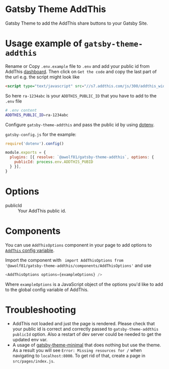 # Gatsby Theme AddThis

Gatsby Theme to add the AddThis share buttons to your Gatsby Site.

# Usage example of `gatsby-theme-addthis`
Rename or Copy `.env.example` file to `.env` and add your public id from AddThis [dashboard](https://www.addthis.com/dashboard). Then click on `Get the code` and copy the last part of the url e.g. the script might look like

```html
<script type="text/javascript" src="//s7.addthis.com/js/300/addthis_widget.js#pubid=ra-1234abc"></script>
```

So here `ra-1234abc` is your `ADDTHIS_PUBLIC_ID` that you have to add to the `.env` file 
```sh
# .env content
ADDTHIS_PUBLIC_ID=ra-1234abc
```

Configure `gatsby-theme-addthis` and pass the public id by using [dotenv](https://www.npmjs.com/package/dotenv).

`gatsby-config.js` for the example:
```js
require('dotenv').config()

module.exports = {
  plugins: [{ resolve: `@awolf81/gatsby-theme-addthis`, options: {
    publicId: process.env.ADDTHIS_PUBID
  } }],
}
```

# Options

<dl>
  <dt>publicId</dt>
  <dd>Your AddThis public id.</dd>
</dl>

# Components
You can use `AddThisOptions` component in your page to add options to [`AddThis` config variable](https://www.addthis.com/academy/the-addthis_config-variable/).

Import the component with `
import AddThisOptions from '@awolf81/gatsby-theme-addthis/components/AddThisOptions'` and use
```js
<AddThisOptions options={exampleOptions} />
```

Where `exampleOptions` is a JavaScript object of the options you'd like to add to the global config variable of AddThis.

# Troubleshooting
- AddThis not loaded and just the page is rendered. Please check that your public id is correct and correctly passed to `gatsby-theme-addthis` `publicId` option. Also a restart of dev server could be needed to get the updated env var.
- A usage of [gatsby-theme-minimal](https://github.com/ChristopherBiscardi/gatsby-theme-minimal)
that does nothing but use the theme. As a result you will see `Error: Missing resources for /` when navigating to `localhost:8000`. To get
rid of that, create a page in `src/pages/index.js`.
